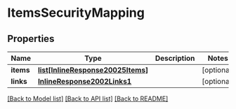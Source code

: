 # ItemsSecurityMapping

## Properties
Name | Type | Description | Notes
------------ | ------------- | ------------- | -------------
**items** | [**list[InlineResponse20025Items]**](InlineResponse20025Items.md) |  | [optional] 
**links** | [**InlineResponse2002Links1**](InlineResponse2002Links1.md) |  | [optional] 

[[Back to Model list]](../README.md#documentation-for-models) [[Back to API list]](../README.md#documentation-for-api-endpoints) [[Back to README]](../README.md)


